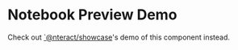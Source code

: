 # Notebook Preview Demo

Check out [`@nteract/showcase](../showcase)'s demo of this component instead.
